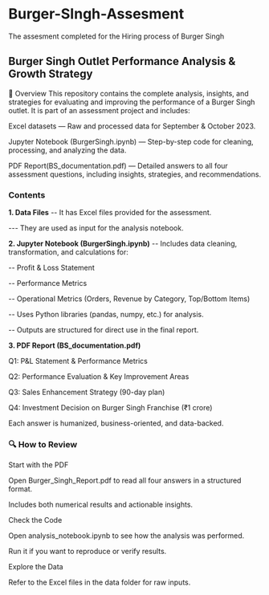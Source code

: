# Burger-SIngh-Assesment
The assesment completed for the Hiring process of Burger Singh


## Burger Singh Outlet Performance Analysis & Growth Strategy
📌 Overview
This repository contains the complete analysis, insights, and strategies for evaluating and improving the performance of a Burger Singh outlet.
It is part of an assessment project and includes:

Excel datasets — Raw and processed data for September & October 2023.

Jupyter Notebook (BurgerSingh.ipynb) — Step-by-step code for cleaning, processing, and analyzing the data.

PDF Report(BS_documentation.pdf) — Detailed answers to all four assessment questions, including insights, strategies, and recommendations.

### Contents
**1. Data Files**
-- It has Excel files provided for the assessment.

--- They are used as input for the analysis notebook.

**2. Jupyter Notebook  (BurgerSingh.ipynb)**
-- Includes data cleaning, transformation, and calculations for:

-- Profit & Loss Statement

-- Performance Metrics

-- Operational Metrics (Orders, Revenue by Category, Top/Bottom Items)

-- Uses Python libraries (pandas, numpy, etc.) for analysis.

-- Outputs are structured for direct use in the final report.

**3. PDF Report (BS_documentation.pdf)**

Q1: P&L Statement & Performance Metrics

Q2: Performance Evaluation & Key Improvement Areas

Q3: Sales Enhancement Strategy (90-day plan)

Q4: Investment Decision on Burger Singh Franchise (₹1 crore)

Each answer is humanized, business-oriented, and data-backed.


### 🔍 How to Review
Start with the PDF

Open Burger_Singh_Report.pdf to read all four answers in a structured format.

Includes both numerical results and actionable insights.

Check the Code

Open analysis_notebook.ipynb to see how the analysis was performed.

Run it if you want to reproduce or verify results.

Explore the Data

Refer to the Excel files in the data folder for raw inputs.

